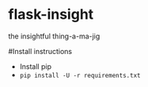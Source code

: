 # flask-insight
the insightful thing-a-ma-jig

#Install instructions
* Install pip
* `pip install -U -r requirements.txt`
